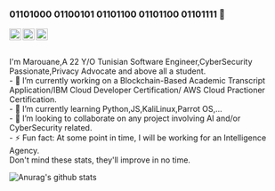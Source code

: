 ### 01101000 01100101 01101100 01101100 01101111 👋

<a target="_blank" href="https://twitter.com/MarouaneZribi">
  <img align="left" alt="KMx404 | Twitter" width="21px" src="https://raw.githubusercontent.com/anuraghazra/anuraghazra/master/assets/twitter.svg" />
</a>
<a target="_blank" href="https://www.facebook.com/marouane.zribi.5">
  <img align="left" alt=KMx404's Facebook" width="21px" src="https://cdn.jsdelivr.net/npm/simple-icons@3.0.1/icons/facebook.svg" />
</a> 
<a target="_blank" href="https://discord.gg/sg5ZFVJ">
  <img align="left" alt="Anurag's Discord" width="21px" src="https://raw.githubusercontent.com/anuraghazra/anuraghazra/master/assets/discord-round.svg" />
</a>
                               <br />
                               <br />  
                               <br />
I'm Marouane,A 22 Y/O Tunisian Software Engineer,CyberSecurity Passionate,Privacy Advocate and above all a student.<br />
- 🔭 I’m currently working on a Blockchain-Based Academic Transcript Application/IBM Cloud Developer Certification/ AWS Cloud Practioner Certification.<br />
- 🌱 I’m currently learning Python,JS,KaliLinux,Parrot OS,...<br />
- 👯 I’m looking to collaborate on any project involving AI and/or CyberSecurity related.<br />
- ⚡ Fun fact: At some point in time, I will be working for an Intelligence Agency.<br />
Don't mind these stats, they'll improve in no time. <br />

![Anurag's github stats](https://github-readme-stats.vercel.app/api?username=DoomScripty&show_icons=true&theme=radical)

<!--
**DoomScripty/DoomScripty** is a ✨ _special_ ✨ repository because its `README.md` (this file) appears on your GitHub profile.


-->
